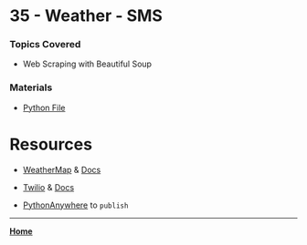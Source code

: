 # 35 - Weather - SMS

### Topics Covered

* Web Scraping with Beautiful Soup


### Materials

* [Python File](./035.py)


# Resources

* [WeatherMap](https://home.openweathermap.org/api_keys) & [Docs](https://openweathermap.org/current)

* [Twilio](https://console.twilio.com/?frameUrl=/console) & [Docs](https://www.twilio.com/docs/sms/quickstart/python)

* [PythonAnywhere](https://www.pythonanywhere.com/) to `publish`


---

**[Home](../README.md)**